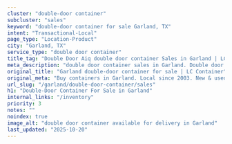 ```yaml
---
cluster: "double-door container"
subcluster: "sales"
keyword: "double-door container for sale Garland, TX"
intent: "Transactional-Local"
page_type: "Location-Product"
city: "Garland, TX"
service_type: "double door container"
title_tag: "Double Door Aiq double door container Sales in Garland | LC Container"
meta_description: "double door container sales in Garland. Double door containers for easy access. Fast delivery, competitive pricing. Serving double door container area. Quote ID: AP3. Call (214) 524-4168 for your free quote today."
original_title: "Garland double-door container for sale | LC Container"
original_meta: "Buy containers in Garland. Local since 2003. New & used inventory. Fast delivery. Get your free quote — call (214) 524-4168 today. LC Container — your truste..."
url_slug: "/garland/double-door-container/sales"
h1: "Double-Door Container For Sale in Garland"
internal_links: "/inventory"
priority: 3
notes: ""
noindex: true
image_alt: "double door container available for delivery in Garland"
last_updated: "2025-10-20"
---
```


<!-- TODO: Add unique city/inventory copy, images, and internal links here. -->
